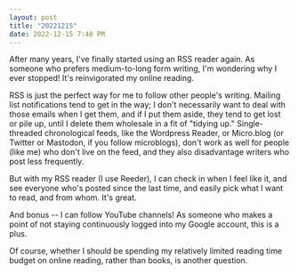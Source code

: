 ```yaml
---
layout: post
title: "20221215"
date: 2022-12-15 7:40 PM
---
```


After many years, I've finally started using an RSS reader again. As someone who prefers medium-to-long form writing, I'm wondering why I ever stopped! It's reinvigorated my online reading. 

RSS is just the perfect way for me to follow other people's writing. Mailing list notifications tend to get in the way; I don't necessarily want to deal with those emails when I get them, and if I put them aside, they tend to get lost or pile up, until I delete them wholesale in a fit of "tidying up." Single-threaded chronological feeds, like the Wordpress Reader, or Micro.blog (or Twitter or Mastodon, if you follow microblogs), don't work as well for people (like me) who don't live on the feed, and they also disadvantage writers who post less frequently.

But with my RSS reader (I use Reeder), I can check in when I feel like it, and see everyone who's posted since the last time, and easily pick what I want to read, and from whom. It's great.

And bonus -- I can follow YouTube channels! As someone who makes a point of not staying continuously logged into my Google account, this is a plus.

Of course, whether I should be spending my relatively limited reading time budget on online reading, rather than books, is another question.